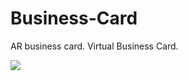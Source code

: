 # Business-Card

AR business card. Virtual Business Card.

![](https://media.giphy.com/media/YSHWwOdqOG0feX1MuH/giphy.gif)
